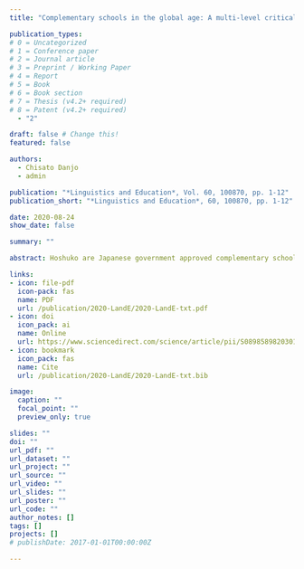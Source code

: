 ```yaml
---
title: "Complementary schools in the global age: A multi-level critical analysis of discourses and practices at Japanese Hoshuko in the UK"

publication_types:
# 0 = Uncategorized
# 1 = Conference paper
# 2 = Journal article
# 3 = Preprint / Working Paper
# 4 = Report
# 5 = Book
# 6 = Book section
# 7 = Thesis (v4.2+ required)
# 8 = Patent (v4.2+ required)
  - "2"

draft: false # Change this!
featured: false

authors:
  - Chisato Danjo
  - admin

publication: "*Linguistics and Education*, Vol. 60, 100870, pp. 1-12"
publication_short: "*Linguistics and Education*, 60, 100870, pp. 1-12"

date: 2020-08-24
show_date: false

summary: ""

abstract: Hoshuko are Japanese government approved complementary schools operating in many countries outside Japan and providing Japanese-medium education. Although originally established for children of tempo- rary professional expatriates, increasing emigration has diversified the family backgrounds and educa- tional needs of the pupils. This article explores how the Japanese government, hoshuko , as well as the teachers and parents accommodate to the challenges and opportunities of diversification, looking specif- ically at the context of the United Kingdom. It combines discourse-analytic conceptual tools and ethno- graphic methods to explore discursive practices at the macro-level of governmental policy, the meso–level of institutional policies of nine UK hoshuko , and the micro-level of situated practices at one UK school. We demonstrate how governmental discourses pursue specific coercive aims using discursive strategies, and how these are recontextualised in institutional and individual practices. At each level, we also identify mechanisms through which the official dominant discourse is negotiated. Based on the findings, we ar- gue that a more purposeful policy realignment acknowledging local diversity would benefit the overseas communities involved in hoshuko.

links:
- icon: file-pdf
  icon-pack: fas
  name: PDF
  url: /publication/2020-LandE/2020-LandE-txt.pdf
- icon: doi
  icon_pack: ai
  name: Online
  url: https://www.sciencedirect.com/science/article/pii/S0898589820301078
- icon: bookmark
  icon_pack: fas
  name: Cite
  url: /publication/2020-LandE/2020-LandE-txt.bib

image:
  caption: ""
  focal_point: ""
  preview_only: true

slides: ""
doi: ""
url_pdf: ""
url_dataset: ""
url_project: ""
url_source: ""
url_video: ""
url_slides: ""
url_poster: ""
url_code: ""
author_notes: []
tags: []
projects: []
# publishDate: 2017-01-01T00:00:00Z

---
```


